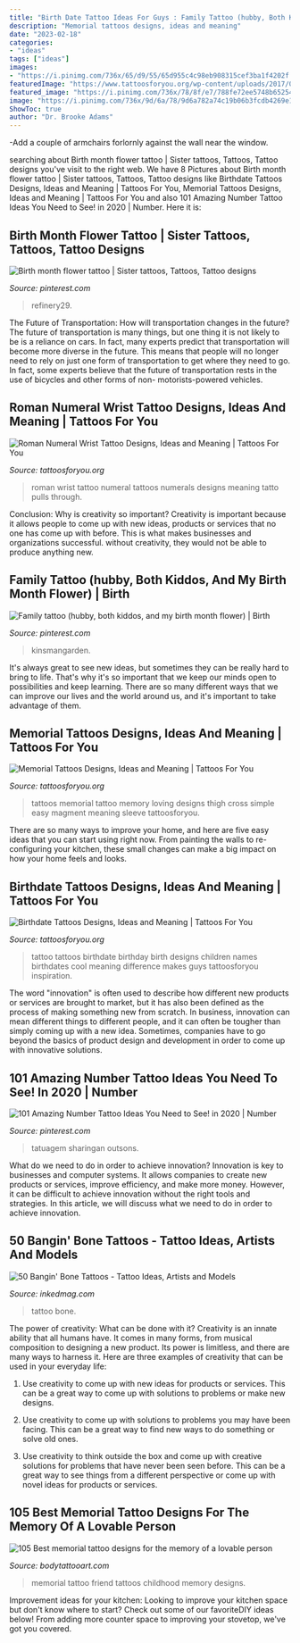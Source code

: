 ```yaml
---
title: "Birth Date Tattoo Ideas For Guys : Family Tattoo (hubby, Both Kiddos, And My Birth Month Flower)"
description: "Memorial tattoos designs, ideas and meaning"
date: "2023-02-18"
categories:
- "ideas"
tags: ["ideas"]
images:
- "https://i.pinimg.com/736x/65/d9/55/65d955c4c98eb908315cef3ba1f4202f.jpg"
featuredImage: "https://www.tattoosforyou.org/wp-content/uploads/2017/08/Tattoo-Birthdate.jpg"
featured_image: "https://i.pinimg.com/736x/78/8f/e7/788fe72ee5748b65254121eb7087924d.jpg"
image: "https://i.pinimg.com/736x/9d/6a/78/9d6a782a74c19b06b3fcdb4269e1e993.jpg"
ShowToc: true
author: "Dr. Brooke Adams"
---
```



-Add a couple of armchairs forlornly against the wall near the window.

	

		
searching about Birth month flower tattoo | Sister tattoos, Tattoos, Tattoo designs you've visit to the right web. We have 8 Pictures about Birth month flower tattoo | Sister tattoos, Tattoos, Tattoo designs like Birthdate Tattoos Designs, Ideas and Meaning | Tattoos For You, Memorial Tattoos Designs, Ideas and Meaning | Tattoos For You and also 101 Amazing Number Tattoo Ideas You Need to See! in 2020 | Number. Here it is:
		
    
## Birth Month Flower Tattoo | Sister Tattoos, Tattoos, Tattoo Designs

<img loading=lazy src="https://i.pinimg.com/736x/78/8f/e7/788fe72ee5748b65254121eb7087924d.jpg" onerror="this.onerror=null;this.src='https://tse3.mm.bing.net/th?id=OIP.YQj9RBMSpNE2y8zAew5KGQHaHU&amp;pid=15.1';" alt="Birth month flower tattoo | Sister tattoos, Tattoos, Tattoo designs">

_Source: pinterest.com_

>refinery29. 

	

The Future of Transportation: How will transportation changes in the future?
The future of transportation is many things, but one thing it is not likely to be is a reliance on cars. In fact, many experts predict that transportation will become more diverse in the future. This means that people will no longer need to rely on just one form of transportation to get where they need to go. In fact, some experts believe that the future of transportation rests in the use of bicycles and other forms of non- motorists-powered vehicles.

    
## Roman Numeral Wrist Tattoo Designs, Ideas And Meaning | Tattoos For You

<img loading=lazy src="http://www.tattoosforyou.org/wp-content/uploads/2017/10/Roman-Numeral-Tattoos-on-Wrist.jpg" onerror="this.onerror=null;this.src='https://tse4.mm.bing.net/th?id=OIP.bAPDTD8IWJVtSTnmllDQBAHaJ3&amp;pid=15.1';" alt="Roman Numeral Wrist Tattoo Designs, Ideas and Meaning | Tattoos For You">

_Source: tattoosforyou.org_

>roman wrist tattoo numeral tattoos numerals designs meaning tatto pulls through. 

	

Conclusion: Why is creativity so important?
Creativity is important because it allows people to come up with new ideas, products or services that no one has come up with before. This is what makes businesses and organizations successful. without creativity, they would not be able to produce anything new.

    
## Family Tattoo (hubby, Both Kiddos, And My Birth Month Flower) | Birth

<img loading=lazy src="https://i.pinimg.com/736x/65/d9/55/65d955c4c98eb908315cef3ba1f4202f.jpg" onerror="this.onerror=null;this.src='https://tse1.mm.bing.net/th?id=OIP.I_0H470R4QtxHMvcDuEDJAHaJ6&amp;pid=15.1';" alt="Family tattoo (hubby, both kiddos, and my birth month flower) | Birth">

_Source: pinterest.com_

>kinsmangarden. 

	

It's always great to see new ideas, but sometimes they can be really hard to bring to life. That's why it's so important that we keep our minds open to possibilities and keep learning. There are so many different ways that we can improve our lives and the world around us, and it's important to take advantage of them.

    
## Memorial Tattoos Designs, Ideas And Meaning | Tattoos For You

<img loading=lazy src="http://www.tattoosforyou.org/wp-content/uploads/2013/09/Loving-Memory-Tattoos.jpg" onerror="this.onerror=null;this.src='https://tse3.mm.bing.net/th?id=OIP.sDyZq0Dw7mqZggvkAurGLQHaMZ&amp;pid=15.1';" alt="Memorial Tattoos Designs, Ideas and Meaning | Tattoos For You">

_Source: tattoosforyou.org_

>tattoos memorial tattoo memory loving designs thigh cross simple easy magment meaning sleeve tattoosforyou. 

	

There are so many ways to improve your home, and here are five easy ideas that you can start using right now. From painting the walls to re-configuring your kitchen, these small changes can make a big impact on how your home feels and looks.

    
## Birthdate Tattoos Designs, Ideas And Meaning | Tattoos For You

<img loading=lazy src="https://www.tattoosforyou.org/wp-content/uploads/2017/08/Tattoo-Birthdate.jpg" onerror="this.onerror=null;this.src='https://tse4.mm.bing.net/th?id=OIP.3Y23MBrY3Sy_yy9QH4DGxAHaHH&amp;pid=15.1';" alt="Birthdate Tattoos Designs, Ideas and Meaning | Tattoos For You">

_Source: tattoosforyou.org_

>tattoo tattoos birthdate birthday birth designs children names birthdates cool meaning difference makes guys tattoosforyou inspiration. 

	

The word "innovation" is often used to describe how different new products or services are brought to market, but it has also been defined as the process of making something new from scratch. In business, innovation can mean different things to different people, and it can often be tougher than simply coming up with a new idea. Sometimes, companies have to go beyond the basics of product design and development in order to come up with innovative solutions.

    
## 101 Amazing Number Tattoo Ideas You Need To See! In 2020 | Number

<img loading=lazy src="https://i.pinimg.com/736x/9d/6a/78/9d6a782a74c19b06b3fcdb4269e1e993.jpg" onerror="this.onerror=null;this.src='https://tse3.mm.bing.net/th?id=OIP.V6CtsBGM6iX5BkXSIPNqXQHaJQ&amp;pid=15.1';" alt="101 Amazing Number Tattoo Ideas You Need to See! in 2020 | Number">

_Source: pinterest.com_

>tatuagem sharingan outsons. 

	

What do we need to do in order to achieve innovation?
Innovation is key to businesses and computer systems. It allows companies to create new products or services, improve efficiency, and make more money. However, it can be difficult to achieve innovation without the right tools and strategies. In this article, we will discuss what we need to do in order to achieve innovation.

    
## 50 Bangin&#039; Bone Tattoos - Tattoo Ideas, Artists And Models

<img loading=lazy src="https://www.inkedmag.com/.image/t_share/MTc4NTA4OTg4NDg3MzEzMDAw/bones.jpg" onerror="this.onerror=null;this.src='https://tse1.mm.bing.net/th?id=OIP.6-EfPcg77rf_KNN7Eev2CQHaD4&amp;pid=15.1';" alt="50 Bangin&#039; Bone Tattoos - Tattoo Ideas, Artists and Models">

_Source: inkedmag.com_

>tattoo bone. 

	

The power of creativity: What can be done with it?
Creativity is an innate ability that all humans have. It comes in many forms, from musical composition to designing a new product. Its power is limitless, and there are many ways to harness it. Here are three examples of creativity that can be used in your everyday life:
1. Use creativity to come up with new ideas for products or services. This can be a great way to come up with solutions to problems or make new designs.

2. Use creativity to come up with solutions to problems you may have been facing. This can be a great way to find new ways to do something or solve old ones.

3. Use creativity to think outside the box and come up with creative solutions for problems that have never been seen before. This can be a great way to see things from a different perspective or come up with novel ideas for products or services.

    
## 105 Best Memorial Tattoo Designs For The Memory Of A Lovable Person

<img loading=lazy src="https://www.bodytattooart.com/wp-content/uploads/2019/09/memorial-tattoo-design-028.jpg" onerror="this.onerror=null;this.src='https://tse3.mm.bing.net/th?id=OIP.lMKH3ylMtOqn8i5hMnCVcwHaJ4&amp;pid=15.1';" alt="105 Best memorial tattoo designs for the memory of a lovable person">

_Source: bodytattooart.com_

>memorial tattoo friend tattoos childhood memory designs. 

	

Improvement ideas for your kitchen:
Looking to improve your kitchen space but don't know where to start? Check out some of our favoriteDIY ideas below! From adding more counter space to improving your stovetop, we've got you covered.

